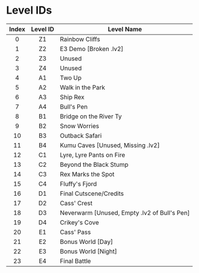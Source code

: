 # Level IDs

| Index | Level ID | Level Name
| :-: | :-: | -
| 0 | Z1 | Rainbow Cliffs
| 1 | Z2 | E3 Demo [Broken .lv2]
| 2 | Z3 | Unused
| 3 | Z4 | Unused
| 4 | A1 | Two Up
| 5 | A2 | Walk in the Park
| 6 | A3 | Ship Rex
| 7 | A4 | Bull's Pen
| 8 | B1 | Bridge on the River Ty
| 9 | B2 | Snow Worries
| 10 | B3 | Outback Safari
| 11 | B4 | Kumu Caves [Unused, Missing .lv2]
| 12 | C1 | Lyre, Lyre Pants on Fire
| 13 | C2 | Beyond the Black Stump
| 14 | C3 | Rex Marks the Spot
| 15 | C4 | Fluffy's Fjord
| 16 | D1 | Final Cutscene/Credits
| 17 | D2 | Cass' Crest
| 18 | D3 | Neverwarm [Unused, Empty .lv2 of Bull's Pen]
| 19 | D4 | Crikey's Cove
| 20 | E1 | Cass' Pass
| 21 | E2 | Bonus World [Day]
| 22 | E3 | Bonus World [Night]
| 23 | E4 | Final Battle
